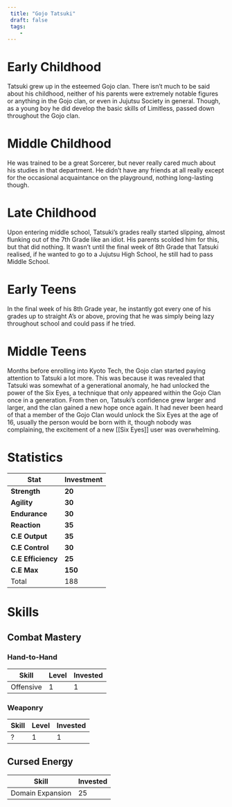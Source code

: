 ```yaml
---
 title: "Gojo Tatsuki"
 draft: false
 tags:
    -
---
```



# Early Childhood
Tatsuki grew up in the esteemed Gojo clan. There isn’t much to be said about his childhood, neither of his parents were extremely notable figures or anything in the Gojo clan, or even in Jujutsu Society in general. Though, as a young boy he did develop the basic skills of Limitless, passed down throughout the Gojo clan.
# Middle Childhood
He was trained to be a great Sorcerer, but never really cared much about his studies in that department. He didn’t have any friends at all really except for the occasional acquaintance on the playground, nothing long-lasting though.
# Late Childhood
Upon entering middle school, Tatsuki’s grades really started slipping, almost flunking out of the 7th Grade like an idiot. His parents scolded him for this, but that did nothing. It wasn’t until the final week of 8th Grade that Tatsuki realised, if he wanted to go to a Jujutsu High School, he still had to pass Middle School.
# Early Teens
In the final week of his 8th Grade year, he instantly got every one of his grades up to straight A’s or above, proving that he was simply being lazy throughout school and could pass if he tried.
# Middle Teens
Months before enrolling into Kyoto Tech, the Gojo clan started paying attention to Tatsuki a lot more. This was because it was revealed that Tatsuki was somewhat of a generational anomaly, he had unlocked the power of the Six Eyes, a technique that only appeared within the Gojo Clan once in a generation. From then on, Tatsuki’s confidence grew larger and larger, and the clan gained a new hope once again. It had never been heard of that a member of the Gojo Clan would unlock the Six Eyes at the age of 16, usually the person would be born with it, though nobody was complaining, the excitement of a new [[Six Eyes]] user was overwhelming.
# Statistics

| Stat               | Investment |
| ------------------ | ---------- |
| **Strength**       | **20**     |
| **Agility**        | **30**     |
| **Endurance**      | **30**     |
| **Reaction**       | **35**     |
| **C.E Output**     | **35**     |
| **C.E Control**    | **30**     |
| **C.E Efficiency** | **25**     |
| **C.E Max**        | **150**    |
| Total              | 188        |
# Skills

## Combat Mastery

### Hand-to-Hand

| **Skill** | **Level** | **Invested** |
| --------- | --------- | ------------ |
| Offensive | 1         | 1            |

### Weaponry

| **Skill** | **Level** | **Invested** |
| --------- | --------- | ------------ |
| ?         | 1         | 1            |

## Cursed Energy

| **Skill**        | Invested |
| ---------------- | -------- |
| Domain Expansion | 25       |

